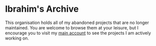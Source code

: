 # Ibrahim's Archive

This organisation holds all of my abandoned projects that are no longer maintained. You are welcome to browse them at your leisure, but I encourage you to visit my [main account](https://github.com/ibrahimraimi) to see the projects I am actively working on.
